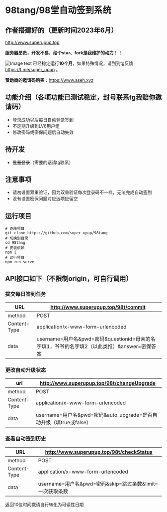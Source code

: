 # 98tang/98堂自动签到系统

## 作者搭建好的（更新时间2023年6月）
http://www.superupup.top

**服务器昂贵，开发不易，给个star、fork是我维护的动力！！**

![Image text](https://raw.githubusercontent.com/super-upup/98tang/master/readme/login-history.png)
已经稳定运行**10个月**，如果特殊情况，请到到tg反馈 https://t.me/super_upup 。

**赞助商的邀请码购买**：https://www.aseh.xyz
## 功能介绍（各项功能已测试稳定，封号联系tg我赔你邀请码）

- 登录成功以后每日自动登录签到
- 不定期升级到LV6用户组
- 修改密码或密保问题后自动失效

## 待开发
- ~~批量登录~~（需要的话请tg联系）

## 注意事项

- 请勿设置双重验证，因为双重验证每次登录码不一样，无法完成自动签到
- 没有设置密保问题对应选项应留空

## 运行项目
```shell
# 克隆项目
git clone https://github.com/super-upup/98tang
# 切换到目录
cd 98tang
# 安装依赖
npm i
# 运行项目
npm run serve
```

## API接口如下（不限制origin，可自行调用）

### 提交每日签到任务

| URL          | http://www.superupup.top/98t/commit                                |
| ------------ | ------------------------------------------------------------ |
| method       | POST                                                         |
| Content-Type | application/x-www-form-urlencoded                            |
| data         | username=用户名&pwd=密码&questionid=母亲的名字填1，爷爷的名字填2（以此类推）&answer=密保答案 |

### 更改自动升级状态

| url          | http://www.superupup.top/98t/changeUpgrade                   |
| ------------ | ------------------------------------------------------------ |
| method       | POST                                                         |
| Content-Type | application/x-www-form-urlencoded                            |
| data         | username=用户名&pwd=密码&auto_upgrade=是否自动升级（填true或false） |

### 查看自动签到历史

| URL          | http://www.superupup.top/98t/checkStatus                          |
| ------------ | ----------------------------------------------------------- |
| method       | POST                                                        |
| Content-Type | application/x-www-form-urlencoded                           |
| data         | username=用户名&pwd=密码&skip=跳过条数&limit=一次获取条数 |

返回10位时间戳请自行转化为可读性日期

